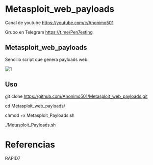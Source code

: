 # Metasploit_web_payloads

Canal de youtube  https://youtube.com/c/Anonimo501

Grupo en Telegram https://t.me/Pen7esting

## Metasploit_web_payloads

Sencillo script que genera payloads web.


![1](https://user-images.githubusercontent.com/67207446/149179906-c4e92de4-ae46-419c-b408-2067e98f83a3.png)


## Uso

git clone https://github.com/Anonimo501/Metasploit_web_payloads.git

cd Metasploit_web_payloads/

chmod +x Metasploit_Payloads.sh

./Metasploit_Payloads.sh

# Referencias

RAPID7
